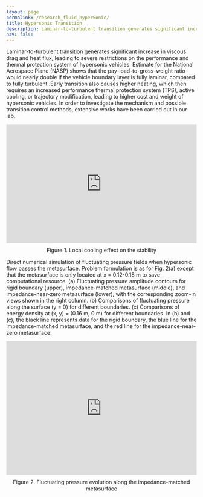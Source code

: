 ```yaml
---
layout: page
permalink: /research_fluid_hyperSonic/
title: Hypersonic Transition
description: Laminar-to-turbulent transition generates significant increase in viscous drag and heat flux, leading to severe restrictions on the performance and thermal protection system of hypersonic vehicles. 
nav: false
---
```


Laminar-to-turbulent transition generates significant increase in viscous drag and heat flux, leading to severe restrictions on the performance and thermal protection system of hypersonic vehicles. Estimate for the National Aerospace Plane (NASP) shows that the pay-load-to-gross-weight ratio would nearly double if the vehicle boundary layer is fully laminar, compared to fully turbulent .Early transition also causes higher heating, which then requires an increased performance thermal protection system (TPS), active cooling, or trajectory modification, leading to higher cost and weight of hypersonic vehicles. In order to investigate the mechanism and possible transition control methods, extensive works have been carried out in our lab.



<div style="display: flex; justify-content: center; align-items: center; background: transparent;">
  <div style="position: relative; width: 556px; height: 314px; overflow: hidden;">
    <iframe style="position: absolute; top: 0; left: 0; width: 100%; height: 100%;" src="https://www.polyu.edu.hk/researchgrp/cywen/images/HypersonicTransition/htc.gif" frameborder="0" allow="accelerometer; autoplay; encrypted-media; gyroscope; picture-in-picture" allowfullscreen></iframe>
  </div>
</div>
<div style="text-align: center; margin-top: 10px;">
  Figure 1. Local cooling effect on the stability
</div>

<p></p>

Direct numerical simulation of fluctuating pressure fields when hypersonic flow passes the metasurface. Problem formulation is as for Fig. 2(a) except that the metasurface is only located at x = 0.12-0.18 m to save computational resource. (a) Fluctuating pressure amplitude contours for rigid boundary (upper), impedance-matched metasurface (middle), and impedance-near-zero metasurface (lower), with the corresponding zoom-in views shown in the right column. (b) Comparisons of fluctuating pressure along the surface (y = 0) for different boundaries. (c) Comparisons of energy density at (x, y) = (0.16 m, 0 m) for different boundaries. In (b) and (c), the black line represents data for the rigid boundary, the blue line for the impedance-matched metasurface, and the red line for the impedance-near-zero metasurface.

<div style="display: flex; justify-content: center; align-items: center; background: transparent;">
  <div style="position: relative; width: 1200px; height: 354px; overflow: hidden;">
    <iframe style="position: absolute; top: 0; left: 0; width: 100%; height: 100%;" src="https://www.polyu.edu.hk/researchgrp/cywen/images/HypersonicTransition/Rmin-fig7.gif" frameborder="0" allow="accelerometer; autoplay; encrypted-media; gyroscope; picture-in-picture" allowfullscreen></iframe>
  </div>
</div>
<div style="text-align: center; margin-top: 10px;">
  Figure 2. Fluctuating pressure evolution along the impedance-matched metasurface
</div>

<p></p>

